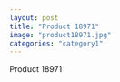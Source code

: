 ```yaml
---
layout: post
title: "Product 18971"
image: "product18971.jpg"
categories: "category1"
---
```

Product 18971
